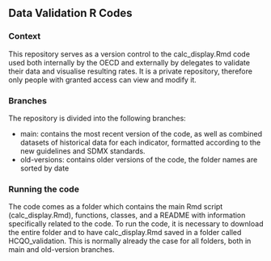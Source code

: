 ## Data Validation R Codes 
### Context
This repository serves as a version control to the calc_display.Rmd code used both internally by the OECD and externally by delegates to validate their data and visualise resulting rates.
It is a private repository, therefore only people with granted access can view and modify it.

 ### Branches
 The repository is divided into the following branches:
 - main: contains the most recent version of the code, as well as combined datasets of historical data for each indicator, formatted according to the new guidelines and SDMX standards.
 - old-versions: contains older versions of the code, the folder names are sorted by date

 ### Running the code
The code comes as a folder which contains the main Rmd script (calc_display.Rmd), functions, classes, and a README with information specifically related to the code.
To run the code, it is necessary to download the entire folder and to have calc_display.Rmd saved in a folder called HCQO_validation. This is normally already the case for all folders, both in main and old-version branches.

